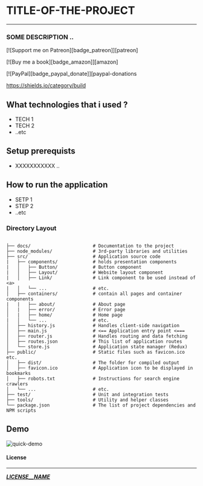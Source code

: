 <!-- README TEMPLATE -->
# TITLE-OF-THE-PROJECT
---
### SOME DESCRIPTION ..

<!-- LOGOS -->
<!-- patreon logo -->
 [![Support me on Patreon][badge_patreon]][patreon] 
<!-- amazon logo -->
 [![Buy me a book][badge_amazon]][amazon]
<!-- paypal logo -->
 [![PayPal][badge_paypal_donate]][paypal-donations
<!-- others logo -->
 https://shields.io/category/build


## What technologies that i used ?
 - TECH 1
 - TECH 2
 - ..etc

## Setup prerequists
 - XXXXXXXXXXX .. 

## How to run the application
 - SETP 1
 - STEP 2
 - ..etc

<!-- APP STRUCTURE ( REACT APP in this example ) -->
### Directory Layout

```shell

├── docs/                       # Documentation to the project
├── node_modules/               # 3rd-party libraries and utilities
├── src/                        # Application source code
|   ├── components/             # holds presentation components
|   │   ├── Button/             # Button component
|   │   ├── Layout/             # Website layout component
|   │   ├── Link/               # Link component to be used instead of <a>
|   │   └── ...                 # etc.
│   ├── containers/             # contain all pages and container components
|   |   ├── about/              # About page
│   |   ├── error/              # Error page
│   |   ├── home/               # Home page
|   │   └── ...                 # etc.
│   ├── history.js              # Handles client-side navigation
│   ├── main.js                 # <== Application entry point <===
│   ├── router.js               # Handles routing and data fetching
│   ├── routes.json             # This list of application routes
│   └── store.js                # Application state manager (Redux)
├── public/                     # Static files such as favicon.ico etc.
│   ├── dist/                   # The folder for compiled output
│   ├── favicon.ico             # Application icon to be displayed in bookmarks
│   ├── robots.txt              # Instructions for search engine crawlers
│   └── ...                     # etc.
├── test/                       # Unit and integration tests
├── tools/                      # Utility and helper classes
└── package.json                # The list of project dependencies and NPM scripts
```

<!-- if you work with a team you can add features like Authors ...etc  -->

## Demo 
<!-- demo path -->
![quick-demo](___DEMO__PATH___)
  
#### License
---
[___LICENSE__NAME___](https://choosealicense.com/licenses/___LICENSE__NAME___)  

